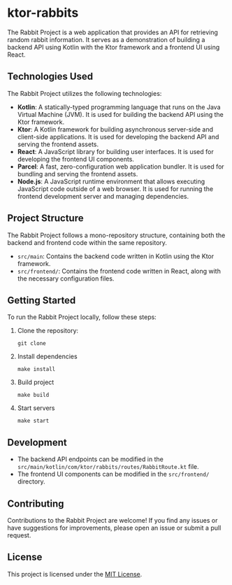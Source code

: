 # ktor-rabbits

The Rabbit Project is a web application that provides an API for retrieving random rabbit information. It serves as a demonstration of building a backend API using Kotlin with the Ktor framework and a frontend UI using React.

## Technologies Used

The Rabbit Project utilizes the following technologies:

- **Kotlin**: A statically-typed programming language that runs on the Java Virtual Machine (JVM). It is used for building the backend API using the Ktor framework.
- **Ktor**: A Kotlin framework for building asynchronous server-side and client-side applications. It is used for developing the backend API and serving the frontend assets.
- **React**: A JavaScript library for building user interfaces. It is used for developing the frontend UI components.
- **Parcel**: A fast, zero-configuration web application bundler. It is used for bundling and serving the frontend assets.
- **Node.js**: A JavaScript runtime environment that allows executing JavaScript code outside of a web browser. It is used for running the frontend development server and managing dependencies.

## Project Structure

The Rabbit Project follows a mono-repository structure, containing both the backend and frontend code within the same repository.

- `src/main`: Contains the backend code written in Kotlin using the Ktor framework.
- `src/frontend/`: Contains the frontend code written in React, along with the necessary configuration files.


## Getting Started

To run the Rabbit Project locally, follow these steps:


1. Clone the repository:

   ```shell
   git clone 

2. Install dependencies
    ```shell
    make install

3. Build project
    ```shell
   make build
   
4. Start servers
    ```shell
    make start

## Development

- The backend API endpoints can be modified in the `src/main/kotlin/com/ktor/rabbits/routes/RabbitRoute.kt` file.
- The frontend UI components can be modified in the `src/frontend/` directory.

## Contributing

Contributions to the Rabbit Project are welcome! If you find any issues or have suggestions for improvements, please open an issue or submit a pull request.

## License

This project is licensed under the [MIT License](LICENSE).